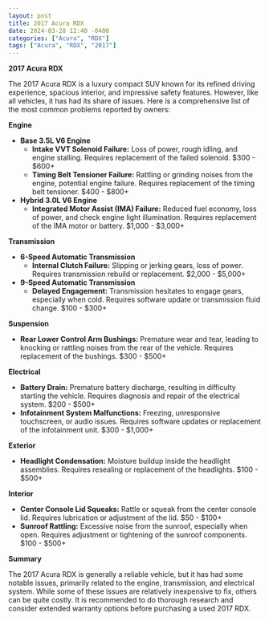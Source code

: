 ```yaml
---
layout: post
title: 2017 Acura RDX
date: 2024-03-28 12:40 -0400
categories: ["Acura", "RDX"]
tags: ["Acura", "RDX", "2017"]
---
```

**2017 Acura RDX**

The 2017 Acura RDX is a luxury compact SUV known for its refined driving experience, spacious interior, and impressive safety features. However, like all vehicles, it has had its share of issues. Here is a comprehensive list of the most common problems reported by owners:

**Engine**

* **Base 3.5L V6 Engine**
    * **Intake VVT Solenoid Failure:** Loss of power, rough idling, and engine stalling. Requires replacement of the failed solenoid. $300 - $600+
    * **Timing Belt Tensioner Failure:** Rattling or grinding noises from the engine, potential engine failure. Requires replacement of the timing belt tensioner. $400 - $800+
* **Hybrid 3.0L V6 Engine**
    * **Integrated Motor Assist (IMA) Failure:** Reduced fuel economy, loss of power, and check engine light illumination. Requires replacement of the IMA motor or battery. $1,000 - $3,000+

**Transmission**

* **6-Speed Automatic Transmission**
    * **Internal Clutch Failure:** Slipping or jerking gears, loss of power. Requires transmission rebuild or replacement. $2,000 - $5,000+
* **9-Speed Automatic Transmission**
    * **Delayed Engagement:** Transmission hesitates to engage gears, especially when cold. Requires software update or transmission fluid change. $100 - $300+

**Suspension**

* **Rear Lower Control Arm Bushings:** Premature wear and tear, leading to knocking or rattling noises from the rear of the vehicle. Requires replacement of the bushings. $300 - $500+

**Electrical**

* **Battery Drain:** Premature battery discharge, resulting in difficulty starting the vehicle. Requires diagnosis and repair of the electrical system. $200 - $500+
* **Infotainment System Malfunctions:** Freezing, unresponsive touchscreen, or audio issues. Requires software updates or replacement of the infotainment unit. $300 - $1,000+

**Exterior**

* **Headlight Condensation:** Moisture buildup inside the headlight assemblies. Requires resealing or replacement of the headlights. $100 - $500+

**Interior**

* **Center Console Lid Squeaks:** Rattle or squeak from the center console lid. Requires lubrication or adjustment of the lid. $50 - $100+
* **Sunroof Rattling:** Excessive noise from the sunroof, especially when open. Requires adjustment or tightening of the sunroof components. $100 - $500+

**Summary**

The 2017 Acura RDX is generally a reliable vehicle, but it has had some notable issues, primarily related to the engine, transmission, and electrical system. While some of these issues are relatively inexpensive to fix, others can be quite costly. It is recommended to do thorough research and consider extended warranty options before purchasing a used 2017 RDX.
